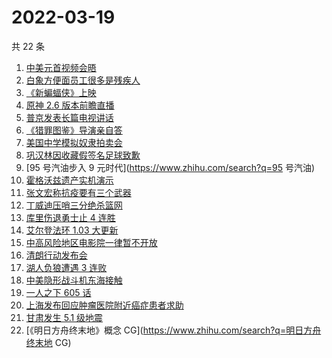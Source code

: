 # 2022-03-19

共 22 条

<!-- BEGIN -->
<!-- 最后更新时间 Sat Mar 19 2022 08:31:54 GMT+0800 (China Standard Time) -->

1. [中美元首视频会晤](https://www.zhihu.com/search?q=中美元首会晤)
1. [白象方便面员工很多是残疾人](https://www.zhihu.com/search?q=白象)
1. [《新蝙蝠侠》上映](https://www.zhihu.com/search?q=新蝙蝠侠)
1. [原神 2.6 版本前瞻直播](https://www.zhihu.com/search?q=原神)
1. [普京发表长篇电视讲话](https://www.zhihu.com/search?q=普京长篇电视讲话)
1. [《猎罪图鉴》导演亲自答](https://www.zhihu.com/search?q=猎罪图鉴)
1. [美国中学模拟奴隶拍卖会](https://www.zhihu.com/search?q=模拟奴隶拍卖会)
1. [巩汉林因收藏假签名足球致歉](https://www.zhihu.com/search?q=巩汉林)
1. [95 号汽油步入 9 元时代](https://www.zhihu.com/search?q=95 号汽油)
1. [霍格沃兹遗产实机演示](https://www.zhihu.com/search?q=霍格沃兹遗产)
1. [张文宏称抗疫要有三个武器](https://www.zhihu.com/search?q=张文宏)
1. [丁威迪压哨三分绝杀篮网](https://www.zhihu.com/search?q=篮网)
1. [库里伤退勇士止 4 连胜](https://www.zhihu.com/search?q=勇士)
1. [艾尔登法环 1.03 大更新](https://www.zhihu.com/search?q=艾尔登法环更新)
1. [中高风险地区电影院一律暂不开放](https://www.zhihu.com/search?q=国家电影局发文)
1. [清朗行动发布会](https://www.zhihu.com/search?q=清朗行动)
1. [湖人负狼遭遇 3 连败](https://www.zhihu.com/search?q=湖人)
1. [中美隐形战斗机东海接触](https://www.zhihu.com/search?q=中美隐形战斗机)
1. [一人之下 605 话](https://www.zhihu.com/search?q=一人之下)
1. [上海发布回应肿瘤医院附近癌症患者求助](https://www.zhihu.com/search?q=上海发布回应癌症患者求助)
1. [甘肃发生 5.1 级地震](https://www.zhihu.com/search?q=甘肃地震)
1. [《明日方舟终末地》概念 CG](https://www.zhihu.com/search?q=明日方舟终末地 CG)

<!-- END -->
